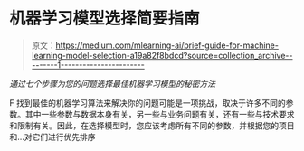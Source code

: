 # 机器学习模型选择简要指南

> 原文：<https://medium.com/mlearning-ai/brief-guide-for-machine-learning-model-selection-a19a82f8bdcd?source=collection_archive---------1----------------------->

*通过七个步骤为您的问题选择最佳机器学习模型的秘密方法*

F 找到最佳的机器学习算法来解决你的问题可能是一项挑战，取决于许多不同的参数。其中一些参数与数据本身有关，另一些与业务问题有关，还有一些与技术要求和限制有关。因此，在选择模型时，您应该考虑所有不同的参数，并根据您的项目和…对它们进行优先排序